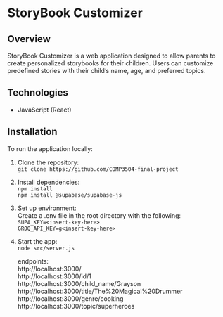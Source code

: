 # StoryBook Customizer

## Overview
StoryBook Customizer is a web application designed to allow parents to create personalized storybooks for their children. Users can customize predefined stories with their child’s name, age, and preferred topics.

## Technologies
- JavaScript (React)

## Installation
To run the application locally:
1. Clone the repository:  
   `git clone https://github.com/COMP3504-final-project`
2. Install dependencies:  
   `npm install`  
   `npm install @supabase/supabase-js`
4. Set up environment:  
   Create a .env file in the root directory with the following:  
   `SUPA_KEY=<insert-key-here>`  
   `GROQ_API_KEY=g<insert-key-here>`  
5. Start the app:  
   `node src/server.js`  

   endpoints:  
   http://localhost:3000/  
   http://localhost:3000/id/1  
   http://localhost:3000/child_name/Grayson  
   http://localhost:3000/title/The%20Magical%20Drummer  
   http://localhost:3000/genre/cooking  
   http://localhost:3000/topic/superheroes
